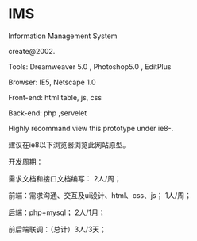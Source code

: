 IMS
===

Information Management System


create@2002.

Tools: Dreamweaver 5.0 , Photoshop5.0 , EditPlus

Browser: IE5, Netscape 1.0

Front-end: html table, js, css

Back-end: php ,servelet

Highly recommand view this prototype under ie8-.

建议在ie8以下浏览器浏览此网站原型。

开发周期：

需求文档和接口文档编写： 2人/周；

前端：需求沟通、交互及ui设计、html、css、js； 1人/周；

后端：php+mysql； 2人/1月；

前后端联调：（总计）3人/3天；
